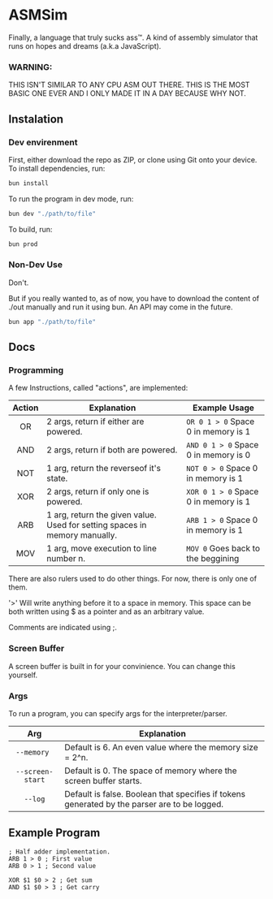 # ASMSim

Finally, a language that truly sucks ass™. A kind of assembly simulator that runs on hopes and dreams (a.k.a JavaScript).

### WARNING:

THIS ISN'T SIMILAR TO ANY CPU ASM OUT THERE. THIS IS THE MOST BASIC ONE EVER AND I ONLY MADE IT IN A DAY BECAUSE WHY NOT.

## Instalation

### Dev envirenment

First, either download the repo as ZIP, or clone using Git onto your device.
To install dependencies, run:

```powershell
bun install
```

To run the program in dev mode, run:

```powershell
bun dev "./path/to/file"
```

To build, run:

```powershell
bun prod
```

### Non-Dev Use

Don't.

But if you really wanted to, as of now, you have to download the content of ./out manually and run it using bun. An API may come in the future.

```powershell
bun app "./path/to/file"
```

## Docs

### Programming

A few Instructions, called "actions", are implemented:

| Action | Explanation                                                                | Example Usage                        |
| :----: | -------------------------------------------------------------------------- | ------------------------------------ |
|   OR   | 2 args, return if either are powered.                                      | `OR 0 1 > 0` Space 0 in memory is 1  |
|  AND   | 2 args, return if both are powered.                                        | `AND 0 1 > 0` Space 0 in memory is 0 |
|  NOT   | 1 arg, return the reverseof it's state.                                    | `NOT 0 > 0` Space 0 in memory is 1   |
|  XOR   | 2 args, return if only one is powered.                                     | `XOR 0 1 > 0` Space 0 in memory is 1 |
|  ARB   | 1 arg, return the given value. Used for setting spaces in memory manually. | `ARB 1 > 0` Space 0 in memory is 1   |
|  MOV   | 1 arg, move execution to line number n.                                    | `MOV 0` Goes back to the beggining   |

There are also rulers used to do other things. For now, there is only one of them.

'\>' Will write anything before it to a space in memory. This space can be both written using $ as a pointer and as an arbitrary value.

Comments are indicated using ;.

### Screen Buffer

A screen buffer is built in for your convinience.
You can change this yourself.

### Args

To run a program, you can specify args for the interpreter/parser.

|       Arg        | Explanation                                                                                  |
| :--------------: | -------------------------------------------------------------------------------------------- |
|   `--memory `    | Default is 6. An even value where the memory size = 2^n.                                     |
| `--screen-start` | Default is 0. The space of memory where the screen buffer starts.                            |
|     `--log`      | Default is false. Boolean that specifies if tokens generated by the parser are to be logged. |

## Example Program

```
; Half adder implementation.
ARB 1 > 0 ; First value
ARB 0 > 1 ; Second value

XOR $1 $0 > 2 ; Get sum
AND $1 $0 > 3 ; Get carry
```
